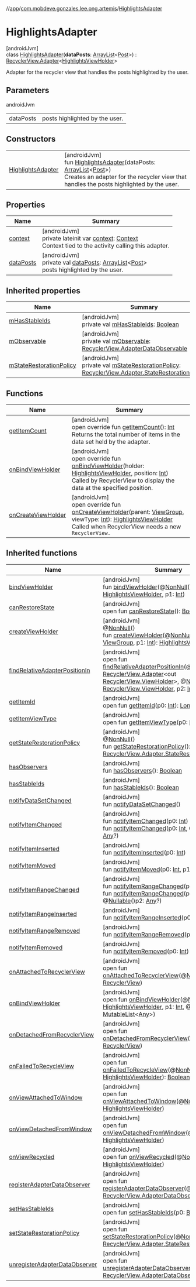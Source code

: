 //[app](../../../index.md)/[com.mobdeve.gonzales.lee.ong.artemis](../index.md)/[HighlightsAdapter](index.md)

# HighlightsAdapter

[androidJvm]\
class [HighlightsAdapter](index.md)(**dataPosts**: [ArrayList](https://developer.android.com/reference/kotlin/java/util/ArrayList.html)<[Post](../-post/index.md)>) : [RecyclerView.Adapter](https://developer.android.com/reference/kotlin/androidx/recyclerview/widget/RecyclerView.Adapter.html)<[HighlightsViewHolder](../-highlights-view-holder/index.md)> 

Adapter for the recycler view that handles the posts highlighted by the user.

## Parameters

androidJvm

| | |
|---|---|
| dataPosts | posts highlighted by the user. |

## Constructors

| | |
|---|---|
| [HighlightsAdapter](-highlights-adapter.md) | [androidJvm]<br>fun [HighlightsAdapter](-highlights-adapter.md)(dataPosts: [ArrayList](https://developer.android.com/reference/kotlin/java/util/ArrayList.html)<[Post](../-post/index.md)>)<br>Creates an adapter for the recycler view that handles the posts highlighted by the user. |

## Properties

| Name | Summary |
|---|---|
| [context](context.md) | [androidJvm]<br>private lateinit var [context](context.md): [Context](https://developer.android.com/reference/kotlin/android/content/Context.html)<br>Context tied to the activity calling this adapter. |
| [dataPosts](data-posts.md) | [androidJvm]<br>private val [dataPosts](data-posts.md): [ArrayList](https://developer.android.com/reference/kotlin/java/util/ArrayList.html)<[Post](../-post/index.md)><br>posts highlighted by the user. |

## Inherited properties

| Name | Summary |
|---|---|
| [mHasStableIds](index.md#847886980%2FProperties%2F-912451524) | [androidJvm]<br>private val [mHasStableIds](index.md#847886980%2FProperties%2F-912451524): [Boolean](https://kotlinlang.org/api/latest/jvm/stdlib/kotlin/-boolean/index.html) |
| [mObservable](index.md#2023350212%2FProperties%2F-912451524) | [androidJvm]<br>private val [mObservable](index.md#2023350212%2FProperties%2F-912451524): [RecyclerView.AdapterDataObservable](https://developer.android.com/reference/kotlin/androidx/recyclerview/widget/RecyclerView.AdapterDataObservable.html) |
| [mStateRestorationPolicy](index.md#253201064%2FProperties%2F-912451524) | [androidJvm]<br>private val [mStateRestorationPolicy](index.md#253201064%2FProperties%2F-912451524): [RecyclerView.Adapter.StateRestorationPolicy](https://developer.android.com/reference/kotlin/androidx/recyclerview/widget/RecyclerView.Adapter.StateRestorationPolicy.html) |

## Functions

| Name | Summary |
|---|---|
| [getItemCount](get-item-count.md) | [androidJvm]<br>open override fun [getItemCount](get-item-count.md)(): [Int](https://kotlinlang.org/api/latest/jvm/stdlib/kotlin/-int/index.html)<br>Returns the total number of items in the data set held by the adapter. |
| [onBindViewHolder](on-bind-view-holder.md) | [androidJvm]<br>open override fun [onBindViewHolder](on-bind-view-holder.md)(holder: [HighlightsViewHolder](../-highlights-view-holder/index.md), position: [Int](https://kotlinlang.org/api/latest/jvm/stdlib/kotlin/-int/index.html))<br>Called by RecyclerView to display the data at the specified position. |
| [onCreateViewHolder](on-create-view-holder.md) | [androidJvm]<br>open override fun [onCreateViewHolder](on-create-view-holder.md)(parent: [ViewGroup](https://developer.android.com/reference/kotlin/android/view/ViewGroup.html), viewType: [Int](https://kotlinlang.org/api/latest/jvm/stdlib/kotlin/-int/index.html)): [HighlightsViewHolder](../-highlights-view-holder/index.md)<br>Called when RecyclerView needs a new <code>RecyclerView. |

## Inherited functions

| Name | Summary |
|---|---|
| [bindViewHolder](../-others-highlight-adapter-unregistered/index.md#2042732269%2FFunctions%2F-912451524) | [androidJvm]<br>fun [bindViewHolder](../-others-highlight-adapter-unregistered/index.md#2042732269%2FFunctions%2F-912451524)(@[NonNull](https://developer.android.com/reference/kotlin/androidx/annotation/NonNull.html)()p0: [HighlightsViewHolder](../-highlights-view-holder/index.md), p1: [Int](https://kotlinlang.org/api/latest/jvm/stdlib/kotlin/-int/index.html)) |
| [canRestoreState](../-unregistered-feed-adapter/index.md#-533870738%2FFunctions%2F-912451524) | [androidJvm]<br>open fun [canRestoreState](../-unregistered-feed-adapter/index.md#-533870738%2FFunctions%2F-912451524)(): [Boolean](https://kotlinlang.org/api/latest/jvm/stdlib/kotlin/-boolean/index.html) |
| [createViewHolder](../-unregistered-feed-adapter/index.md#1423244545%2FFunctions%2F-912451524) | [androidJvm]<br>@[NonNull](https://developer.android.com/reference/kotlin/androidx/annotation/NonNull.html)()<br>fun [createViewHolder](../-unregistered-feed-adapter/index.md#1423244545%2FFunctions%2F-912451524)(@[NonNull](https://developer.android.com/reference/kotlin/androidx/annotation/NonNull.html)()p0: [ViewGroup](https://developer.android.com/reference/kotlin/android/view/ViewGroup.html), p1: [Int](https://kotlinlang.org/api/latest/jvm/stdlib/kotlin/-int/index.html)): [HighlightsViewHolder](../-highlights-view-holder/index.md) |
| [findRelativeAdapterPositionIn](../-unregistered-feed-adapter/index.md#-1238180073%2FFunctions%2F-912451524) | [androidJvm]<br>open fun [findRelativeAdapterPositionIn](../-unregistered-feed-adapter/index.md#-1238180073%2FFunctions%2F-912451524)(@[NonNull](https://developer.android.com/reference/kotlin/androidx/annotation/NonNull.html)()p0: [RecyclerView.Adapter](https://developer.android.com/reference/kotlin/androidx/recyclerview/widget/RecyclerView.Adapter.html)<out [RecyclerView.ViewHolder](https://developer.android.com/reference/kotlin/androidx/recyclerview/widget/RecyclerView.ViewHolder.html)>, @[NonNull](https://developer.android.com/reference/kotlin/androidx/annotation/NonNull.html)()p1: [RecyclerView.ViewHolder](https://developer.android.com/reference/kotlin/androidx/recyclerview/widget/RecyclerView.ViewHolder.html), p2: [Int](https://kotlinlang.org/api/latest/jvm/stdlib/kotlin/-int/index.html)): [Int](https://kotlinlang.org/api/latest/jvm/stdlib/kotlin/-int/index.html) |
| [getItemId](../-unregistered-feed-adapter/index.md#725914875%2FFunctions%2F-912451524) | [androidJvm]<br>open fun [getItemId](../-unregistered-feed-adapter/index.md#725914875%2FFunctions%2F-912451524)(p0: [Int](https://kotlinlang.org/api/latest/jvm/stdlib/kotlin/-int/index.html)): [Long](https://kotlinlang.org/api/latest/jvm/stdlib/kotlin/-long/index.html) |
| [getItemViewType](../-unregistered-feed-adapter/index.md#714126295%2FFunctions%2F-912451524) | [androidJvm]<br>open fun [getItemViewType](../-unregistered-feed-adapter/index.md#714126295%2FFunctions%2F-912451524)(p0: [Int](https://kotlinlang.org/api/latest/jvm/stdlib/kotlin/-int/index.html)): [Int](https://kotlinlang.org/api/latest/jvm/stdlib/kotlin/-int/index.html) |
| [getStateRestorationPolicy](../-unregistered-feed-adapter/index.md#1717359980%2FFunctions%2F-912451524) | [androidJvm]<br>@[NonNull](https://developer.android.com/reference/kotlin/androidx/annotation/NonNull.html)()<br>fun [getStateRestorationPolicy](../-unregistered-feed-adapter/index.md#1717359980%2FFunctions%2F-912451524)(): [RecyclerView.Adapter.StateRestorationPolicy](https://developer.android.com/reference/kotlin/androidx/recyclerview/widget/RecyclerView.Adapter.StateRestorationPolicy.html) |
| [hasObservers](../-unregistered-feed-adapter/index.md#1092162006%2FFunctions%2F-912451524) | [androidJvm]<br>fun [hasObservers](../-unregistered-feed-adapter/index.md#1092162006%2FFunctions%2F-912451524)(): [Boolean](https://kotlinlang.org/api/latest/jvm/stdlib/kotlin/-boolean/index.html) |
| [hasStableIds](../-unregistered-feed-adapter/index.md#16685238%2FFunctions%2F-912451524) | [androidJvm]<br>fun [hasStableIds](../-unregistered-feed-adapter/index.md#16685238%2FFunctions%2F-912451524)(): [Boolean](https://kotlinlang.org/api/latest/jvm/stdlib/kotlin/-boolean/index.html) |
| [notifyDataSetChanged](../-unregistered-feed-adapter/index.md#-1095556076%2FFunctions%2F-912451524) | [androidJvm]<br>fun [notifyDataSetChanged](../-unregistered-feed-adapter/index.md#-1095556076%2FFunctions%2F-912451524)() |
| [notifyItemChanged](../-unregistered-feed-adapter/index.md#-1721030169%2FFunctions%2F-912451524) | [androidJvm]<br>fun [notifyItemChanged](../-unregistered-feed-adapter/index.md#-1721030169%2FFunctions%2F-912451524)(p0: [Int](https://kotlinlang.org/api/latest/jvm/stdlib/kotlin/-int/index.html))<br>fun [notifyItemChanged](../-unregistered-feed-adapter/index.md#748267402%2FFunctions%2F-912451524)(p0: [Int](https://kotlinlang.org/api/latest/jvm/stdlib/kotlin/-int/index.html), @[Nullable](https://developer.android.com/reference/kotlin/androidx/annotation/Nullable.html)()p1: [Any](https://kotlinlang.org/api/latest/jvm/stdlib/kotlin/-any/index.html)?) |
| [notifyItemInserted](../-unregistered-feed-adapter/index.md#2137269507%2FFunctions%2F-912451524) | [androidJvm]<br>fun [notifyItemInserted](../-unregistered-feed-adapter/index.md#2137269507%2FFunctions%2F-912451524)(p0: [Int](https://kotlinlang.org/api/latest/jvm/stdlib/kotlin/-int/index.html)) |
| [notifyItemMoved](../-unregistered-feed-adapter/index.md#-1694317867%2FFunctions%2F-912451524) | [androidJvm]<br>fun [notifyItemMoved](../-unregistered-feed-adapter/index.md#-1694317867%2FFunctions%2F-912451524)(p0: [Int](https://kotlinlang.org/api/latest/jvm/stdlib/kotlin/-int/index.html), p1: [Int](https://kotlinlang.org/api/latest/jvm/stdlib/kotlin/-int/index.html)) |
| [notifyItemRangeChanged](../-unregistered-feed-adapter/index.md#1769183193%2FFunctions%2F-912451524) | [androidJvm]<br>fun [notifyItemRangeChanged](../-unregistered-feed-adapter/index.md#1769183193%2FFunctions%2F-912451524)(p0: [Int](https://kotlinlang.org/api/latest/jvm/stdlib/kotlin/-int/index.html), p1: [Int](https://kotlinlang.org/api/latest/jvm/stdlib/kotlin/-int/index.html))<br>fun [notifyItemRangeChanged](../-unregistered-feed-adapter/index.md#1916975740%2FFunctions%2F-912451524)(p0: [Int](https://kotlinlang.org/api/latest/jvm/stdlib/kotlin/-int/index.html), p1: [Int](https://kotlinlang.org/api/latest/jvm/stdlib/kotlin/-int/index.html), @[Nullable](https://developer.android.com/reference/kotlin/androidx/annotation/Nullable.html)()p2: [Any](https://kotlinlang.org/api/latest/jvm/stdlib/kotlin/-any/index.html)?) |
| [notifyItemRangeInserted](../-unregistered-feed-adapter/index.md#-2104748521%2FFunctions%2F-912451524) | [androidJvm]<br>fun [notifyItemRangeInserted](../-unregistered-feed-adapter/index.md#-2104748521%2FFunctions%2F-912451524)(p0: [Int](https://kotlinlang.org/api/latest/jvm/stdlib/kotlin/-int/index.html), p1: [Int](https://kotlinlang.org/api/latest/jvm/stdlib/kotlin/-int/index.html)) |
| [notifyItemRangeRemoved](../-unregistered-feed-adapter/index.md#999899269%2FFunctions%2F-912451524) | [androidJvm]<br>fun [notifyItemRangeRemoved](../-unregistered-feed-adapter/index.md#999899269%2FFunctions%2F-912451524)(p0: [Int](https://kotlinlang.org/api/latest/jvm/stdlib/kotlin/-int/index.html), p1: [Int](https://kotlinlang.org/api/latest/jvm/stdlib/kotlin/-int/index.html)) |
| [notifyItemRemoved](../-unregistered-feed-adapter/index.md#-189254469%2FFunctions%2F-912451524) | [androidJvm]<br>fun [notifyItemRemoved](../-unregistered-feed-adapter/index.md#-189254469%2FFunctions%2F-912451524)(p0: [Int](https://kotlinlang.org/api/latest/jvm/stdlib/kotlin/-int/index.html)) |
| [onAttachedToRecyclerView](../-unregistered-feed-adapter/index.md#-1243461790%2FFunctions%2F-912451524) | [androidJvm]<br>open fun [onAttachedToRecyclerView](../-unregistered-feed-adapter/index.md#-1243461790%2FFunctions%2F-912451524)(@[NonNull](https://developer.android.com/reference/kotlin/androidx/annotation/NonNull.html)()p0: [RecyclerView](https://developer.android.com/reference/kotlin/androidx/recyclerview/widget/RecyclerView.html)) |
| [onBindViewHolder](../-others-highlight-adapter-unregistered/index.md#1844392432%2FFunctions%2F-912451524) | [androidJvm]<br>open fun [onBindViewHolder](../-others-highlight-adapter-unregistered/index.md#1844392432%2FFunctions%2F-912451524)(@[NonNull](https://developer.android.com/reference/kotlin/androidx/annotation/NonNull.html)()p0: [HighlightsViewHolder](../-highlights-view-holder/index.md), p1: [Int](https://kotlinlang.org/api/latest/jvm/stdlib/kotlin/-int/index.html), @[NonNull](https://developer.android.com/reference/kotlin/androidx/annotation/NonNull.html)()p2: [MutableList](https://kotlinlang.org/api/latest/jvm/stdlib/kotlin.collections/-mutable-list/index.html)<[Any](https://kotlinlang.org/api/latest/jvm/stdlib/kotlin/-any/index.html)>) |
| [onDetachedFromRecyclerView](../-unregistered-feed-adapter/index.md#-1201433889%2FFunctions%2F-912451524) | [androidJvm]<br>open fun [onDetachedFromRecyclerView](../-unregistered-feed-adapter/index.md#-1201433889%2FFunctions%2F-912451524)(@[NonNull](https://developer.android.com/reference/kotlin/androidx/annotation/NonNull.html)()p0: [RecyclerView](https://developer.android.com/reference/kotlin/androidx/recyclerview/widget/RecyclerView.html)) |
| [onFailedToRecycleView](../-others-highlight-adapter-unregistered/index.md#-1667249317%2FFunctions%2F-912451524) | [androidJvm]<br>open fun [onFailedToRecycleView](../-others-highlight-adapter-unregistered/index.md#-1667249317%2FFunctions%2F-912451524)(@[NonNull](https://developer.android.com/reference/kotlin/androidx/annotation/NonNull.html)()p0: [HighlightsViewHolder](../-highlights-view-holder/index.md)): [Boolean](https://kotlinlang.org/api/latest/jvm/stdlib/kotlin/-boolean/index.html) |
| [onViewAttachedToWindow](../-others-highlight-adapter-unregistered/index.md#1898714549%2FFunctions%2F-912451524) | [androidJvm]<br>open fun [onViewAttachedToWindow](../-others-highlight-adapter-unregistered/index.md#1898714549%2FFunctions%2F-912451524)(@[NonNull](https://developer.android.com/reference/kotlin/androidx/annotation/NonNull.html)()p0: [HighlightsViewHolder](../-highlights-view-holder/index.md)) |
| [onViewDetachedFromWindow](../-others-highlight-adapter-unregistered/index.md#-760218702%2FFunctions%2F-912451524) | [androidJvm]<br>open fun [onViewDetachedFromWindow](../-others-highlight-adapter-unregistered/index.md#-760218702%2FFunctions%2F-912451524)(@[NonNull](https://developer.android.com/reference/kotlin/androidx/annotation/NonNull.html)()p0: [HighlightsViewHolder](../-highlights-view-holder/index.md)) |
| [onViewRecycled](../-others-highlight-adapter-unregistered/index.md#1152695639%2FFunctions%2F-912451524) | [androidJvm]<br>open fun [onViewRecycled](../-others-highlight-adapter-unregistered/index.md#1152695639%2FFunctions%2F-912451524)(@[NonNull](https://developer.android.com/reference/kotlin/androidx/annotation/NonNull.html)()p0: [HighlightsViewHolder](../-highlights-view-holder/index.md)) |
| [registerAdapterDataObserver](../-unregistered-feed-adapter/index.md#-149943229%2FFunctions%2F-912451524) | [androidJvm]<br>open fun [registerAdapterDataObserver](../-unregistered-feed-adapter/index.md#-149943229%2FFunctions%2F-912451524)(@[NonNull](https://developer.android.com/reference/kotlin/androidx/annotation/NonNull.html)()p0: [RecyclerView.AdapterDataObserver](https://developer.android.com/reference/kotlin/androidx/recyclerview/widget/RecyclerView.AdapterDataObserver.html)) |
| [setHasStableIds](../-unregistered-feed-adapter/index.md#1991189249%2FFunctions%2F-912451524) | [androidJvm]<br>open fun [setHasStableIds](../-unregistered-feed-adapter/index.md#1991189249%2FFunctions%2F-912451524)(p0: [Boolean](https://kotlinlang.org/api/latest/jvm/stdlib/kotlin/-boolean/index.html)) |
| [setStateRestorationPolicy](../-unregistered-feed-adapter/index.md#1439711293%2FFunctions%2F-912451524) | [androidJvm]<br>open fun [setStateRestorationPolicy](../-unregistered-feed-adapter/index.md#1439711293%2FFunctions%2F-912451524)(@[NonNull](https://developer.android.com/reference/kotlin/androidx/annotation/NonNull.html)()p0: [RecyclerView.Adapter.StateRestorationPolicy](https://developer.android.com/reference/kotlin/androidx/recyclerview/widget/RecyclerView.Adapter.StateRestorationPolicy.html)) |
| [unregisterAdapterDataObserver](../-unregistered-feed-adapter/index.md#607934410%2FFunctions%2F-912451524) | [androidJvm]<br>open fun [unregisterAdapterDataObserver](../-unregistered-feed-adapter/index.md#607934410%2FFunctions%2F-912451524)(@[NonNull](https://developer.android.com/reference/kotlin/androidx/annotation/NonNull.html)()p0: [RecyclerView.AdapterDataObserver](https://developer.android.com/reference/kotlin/androidx/recyclerview/widget/RecyclerView.AdapterDataObserver.html)) |

